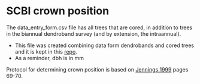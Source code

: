 # SCBI crown position

The data_entry_form.csv file has all trees that are cored, in addition to trees in the biannual dendroband survey (and by extension, the intraannual). 
- This file was created combining data form dendrobands and cored trees and it is kept in this [repo](https://github.com/SCBI-ForestGEO/tree-growth-and-productivity/tree/master/dendro_cored_full).
- As a reminder, dbh is in mm

Protocol for determining crown position is based on [Jennings 1999](https://academic.oup.com/forestry/article/72/1/59/589132) pages 69-70.
